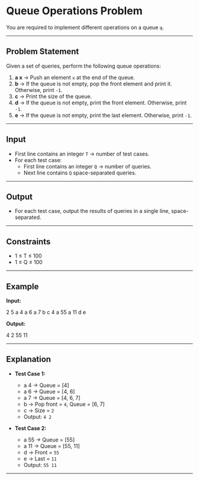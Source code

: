 # Queue Operations Problem

You are required to implement different operations on a queue `q`.

---

## Problem Statement
Given a set of queries, perform the following queue operations:

1. **a x** → Push an element `x` at the end of the queue.  
2. **b** → If the queue is not empty, pop the front element and print it. Otherwise, print `-1`.  
3. **c** → Print the size of the queue.  
4. **d** → If the queue is not empty, print the front element. Otherwise, print `-1`.  
5. **e** → If the queue is not empty, print the last element. Otherwise, print `-1`.  

---

## Input
- First line contains an integer `T` → number of test cases.  
- For each test case:  
  - First line contains an integer `Q` → number of queries.  
  - Next line contains `Q` space-separated queries.  

---

## Output
- For each test case, output the results of queries in a single line, space-separated.  

---

## Constraints
- 1 ≤ T ≤ 100  
- 1 ≤ Q ≤ 100  

---

## Example

**Input:**

2
5
a 4 a 6 a 7 b c
4
a 55 a 11 d e


**Output:**

4 2
55 11


---

## Explanation
- **Test Case 1:**
  - a 4 → Queue = [4]  
  - a 6 → Queue = [4, 6]  
  - a 7 → Queue = [4, 6, 7]  
  - b → Pop front = `4`, Queue = [6, 7]  
  - c → Size = `2`  
  - Output: `4 2`

- **Test Case 2:**
  - a 55 → Queue = [55]  
  - a 11 → Queue = [55, 11]  
  - d → Front = `55`  
  - e → Last = `11`  
  - Output: `55 11`

---
